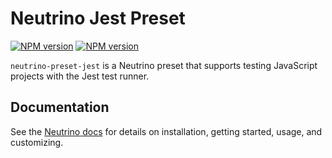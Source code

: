 # Neutrino Jest Preset
[![NPM version][npm-image]][npm-url] [![NPM version][npm-downloads]][npm-url]

`neutrino-preset-jest` is a Neutrino preset that supports testing JavaScript projects with the Jest test runner.

## Documentation

See the [Neutrino docs](https://neutrino.js.org/presets/neutrino-preset-jest/)
for details on installation, getting started, usage, and customizing.

[npm-image]: https://img.shields.io/npm/v/neutrino-preset-jest.svg
[npm-downloads]: https://img.shields.io/npm/dt/neutrino-preset-jest.svg
[npm-url]: https://npmjs.org/package/neutrino-preset-jest
